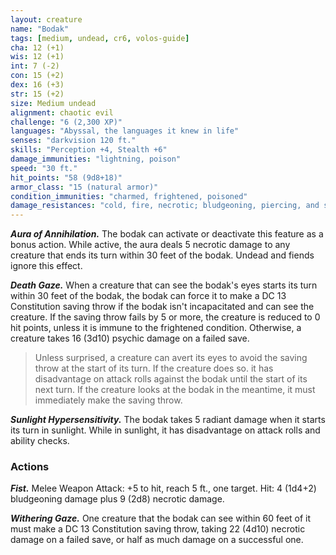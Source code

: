 ```yaml
---
layout: creature
name: "Bodak"
tags: [medium, undead, cr6, volos-guide]
cha: 12 (+1)
wis: 12 (+1)
int: 7 (-2)
con: 15 (+2)
dex: 16 (+3)
str: 15 (+2)
size: Medium undead
alignment: chaotic evil
challenge: "6 (2,300 XP)"
languages: "Abyssal, the languages it knew in life"
senses: "darkvision 120 ft."
skills: "Perception +4, Stealth +6"
damage_immunities: "lightning, poison"
speed: "30 ft."
hit_points: "58 (9d8+18)"
armor_class: "15 (natural armor)"
condition_immunities: "charmed, frightened, poisoned"
damage_resistances: "cold, fire, necrotic; bludgeoning, piercing, and slashing from nonmagical attacks"
---
```


***Aura of Annihilation.*** The bodak can activate or deactivate this feature as a bonus action. While active, the aura deals 5 necrotic damage to any creature that ends its turn within 30 feet of the bodak. Undead and fiends ignore this effect.

***Death Gaze.*** When a creature that can see the bodak's eyes starts its turn within 30 feet of the bodak, the bodak can force it to make a DC 13 Constitution saving throw if the bodak isn't incapacitated and can see the creature. If the saving throw fails by 5 or more, the creature is reduced to 0 hit points, unless it is immune to the frightened condition. Otherwise, a creature takes 16 (3d10) psychic damage on a failed save.

>Unless surprised, a creature can avert its eyes to avoid the saving throw at the start of its turn. If the creature does so. it has disadvantage on attack rolls against the bodak until the start of its next turn. If the creature looks at the bodak in the meantime, it must immediately make the saving throw.

***Sunlight Hypersensitivity.*** The bodak takes 5 radiant damage when it starts its turn in sunlight. While in sunlight, it has disadvantage on attack rolls and ability checks.

### Actions

***Fist.*** Melee Weapon Attack: +5 to hit, reach 5 ft., one target. Hit: 4 (1d4+2) bludgeoning damage plus 9 (2d8) necrotic damage.

***Withering Gaze.*** One creature that the bodak can see within 60 feet of it must make a DC 13 Constitution saving throw, taking 22 (4d10) necrotic damage on a failed save, or half as much damage on a successful one.